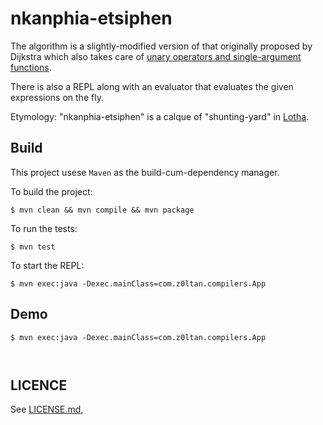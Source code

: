 # nkanphia-etsiphen

The algorithm is a slightly-modified version of that originally proposed by Dijkstra which also takes care of [unary operators and single-argument functions](https://www.andr.mu/logs/the-shunting-yard-algorithm/).

There is also a REPL along with an evaluator that evaluates the given expressions on the fly.

Etymology: "nkanphia-etsiphen" is a calque of "shunting-yard" in [Lotha](https://en.wikipedia.org/wiki/Lotha_language).

## Build

This project usese `Maven` as the build-cum-dependency manager.

To build the project:

```
$ mvn clean && mvn compile && mvn package
```

To run the tests:

```
$ mvn test
```

To start the REPL:

```
$ mvn exec:java -Dexec.mainClass=com.z0ltan.compilers.App
```

## Demo

```
$ mvn exec:java -Dexec.mainClass=com.z0ltan.compilers.App



```

## LICENCE

See [LICENSE.md](LICENSE.md),